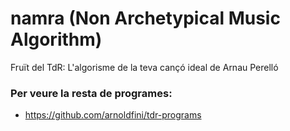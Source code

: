 # namra (Non Archetypical Music Algorithm)
Fruït del TdR: L'algorisme de la teva cançó ideal de Arnau Perelló

### Per veure la resta de programes:
- https://github.com/arnoldfini/tdr-programs

